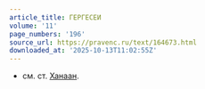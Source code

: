 ```yaml
---
article_title: ГЕРГЕСЕИ
volume: '11'
page_numbers: '196'
source_url: https://pravenc.ru/text/164673.html
downloaded_at: '2025-10-13T11:02:55Z'
---
```


- см. ст. [Ханаан](https://pravenc.ru/text/Ханаан.html).

